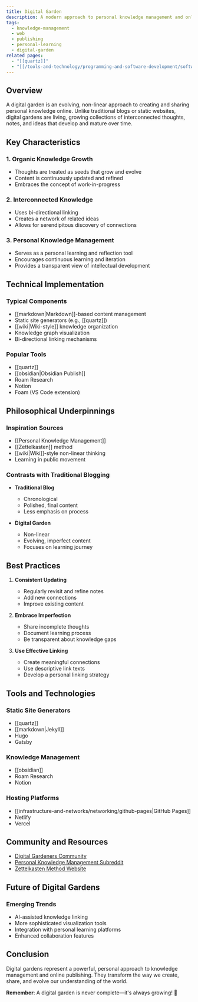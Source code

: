 ```yaml
---
title: Digital Garden
description: A modern approach to personal knowledge management and online publishing
tags:
  - knowledge-management
  - web
  - publishing
  - personal-learning
  - digital-garden
related pages:
  - "[[quartz]]"
  - "[[/tools-and-technology/programming-and-software-development/software-architecture/index]]"
---
```


## Overview

A digital garden is an evolving, non-linear approach to creating and sharing personal knowledge online. Unlike traditional blogs or static websites, digital gardens are living, growing collections of interconnected thoughts, notes, and ideas that develop and mature over time.

## Key Characteristics

### 1. Organic Knowledge Growth

- Thoughts are treated as seeds that grow and evolve
- Content is continuously updated and refined
- Embraces the concept of work-in-progress

### 2. Interconnected Knowledge

- Uses bi-directional linking
- Creates a network of related ideas
- Allows for serendipitous discovery of connections

### 3. Personal Knowledge Management

- Serves as a personal learning and reflection tool
- Encourages continuous learning and iteration
- Provides a transparent view of intellectual development

## Technical Implementation

### Typical Components

- [[markdown|Markdown]]-based content management
- Static site generators (e.g., [[quartz]])
- [[wiki|Wiki-style]] knowledge organization
- Knowledge graph visualization
- Bi-directional linking mechanisms

### Popular Tools

- [[quartz]]
- [[obsidian|Obsidian Publish]]
- Roam Research
- Notion
- Foam (VS Code extension)

## Philosophical Underpinnings

### Inspiration Sources

- [[Personal Knowledge Management]]
- [[Zettelkasten]] method
- [[wiki|Wiki]]-style non-linear thinking
- Learning in public movement

### Contrasts with Traditional Blogging

- **Traditional Blog**
  - Chronological
  - Polished, final content
  - Less emphasis on process

- **Digital Garden**
  - Non-linear
  - Evolving, imperfect content
  - Focuses on learning journey

## Best Practices

1. **Consistent Updating**
   - Regularly revisit and refine notes
   - Add new connections
   - Improve existing content

2. **Embrace Imperfection**
   - Share incomplete thoughts
   - Document learning process
   - Be transparent about knowledge gaps

3. **Use Effective Linking**
   - Create meaningful connections
   - Use descriptive link texts
   - Develop a personal linking strategy

## Tools and Technologies

### Static Site Generators

- [[quartz]]
- [[markdown|Jekyll]]
- Hugo
- Gatsby

### Knowledge Management

- [[obsidian]]
- Roam Research
- Notion

### Hosting Platforms

- [[infrastructure-and-networks/networking/github-pages|GitHub Pages]]
- Netlify
- Vercel

## Community and Resources

- [Digital Gardeners Community](https://github.com/digital-gardeners/awesome-digital-gardens)
- [Personal Knowledge Management Subreddit](https://www.reddit.com/r/PKM/)
- [Zettelkasten Method Website](https://zettelkasten.de/)

## Future of Digital Gardens

### Emerging Trends

- AI-assisted knowledge linking
- More sophisticated visualization tools
- Integration with personal learning platforms
- Enhanced collaboration features

## Conclusion

Digital gardens represent a powerful, personal approach to knowledge management and online publishing. They transform the way we create, share, and evolve our understanding of the world.

**Remember**: A digital garden is never complete—it's always growing! 🌱

